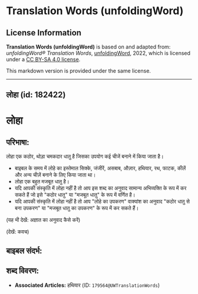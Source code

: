 # Translation Words (unfoldingWord)

## License Information

**Translation Words (unfoldingWord)** is based on and adapted from: _unfoldingWord® Translation Words_, [unfoldingWord](https://unfoldingword.org/utw), 2022, which is licensed under a [CC BY-SA 4.0 license](https://creativecommons.org/licenses/by-sa/4.0/legalcode.en).

This markdown version is provided under the same license.



--------------------------------

## लोहा (id: 182422)

लोहा
====

परिभाषा:
--------

लोहा एक कठोर, थोड़ा चमकदार धातु है जिसका उपयोग कई चीजें बनाने में किया जाता है।

* बाइबल के समय में लोहे का इस्तेमाल सिक्के, जंजीरें, असबाब, औज़ार, हथियार, रथ, फाटक, कीलें और अन्य चीज़ें बनाने के लिए किया जाता था।
* लोहा एक बहुत मजबूत धातु है।
* यदि आपकी संस्कृति में लोहा नहीं है तो आप इस शब्द का अनुवाद सामान्य अभिव्यक्ति के रूप में कर सकते हैं जो इसे "कठोर धातु" या "मजबूत धातु" के रूप में वर्णित है।
* यदि आपकी संस्कृति में लोहा नहीं है तो आप "लोहे का उपकरण" वाक्यांश का अनुवाद "कठोर धातु से बना उपकरण" या "मजबूत धातु का उपकरण" के रूप में कर सकते हैं।

(यह भी देखें: अज्ञात का अनुवाद कैसे करें)

(देखें: कवच)

बाइबल संदर्भ:
-------------

शब्द विवरण:
-----------

* **Associated Articles:** हथियार (ID: `179564@UWTranslationWords`)

